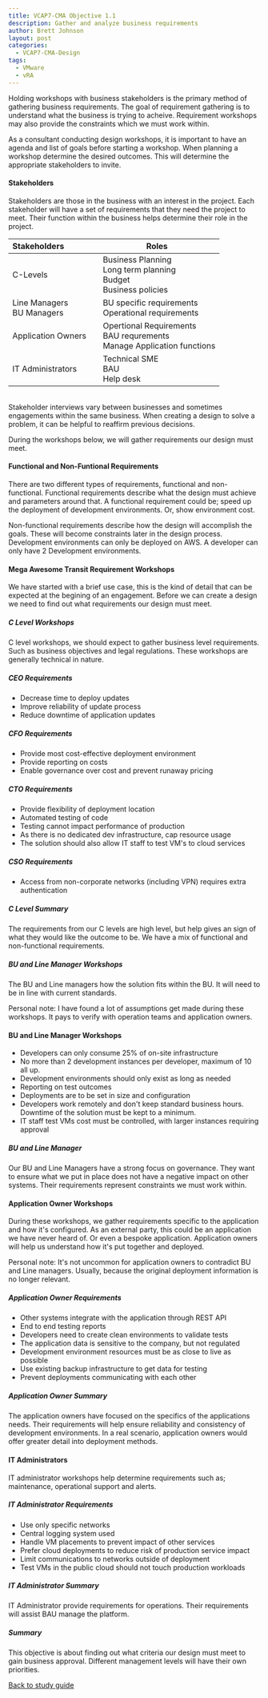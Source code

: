 ```yaml
---
title: VCAP7-CMA Objective 1.1
description: Gather and analyze business requirements 
author: Brett Johnson
layout: post
categories:
  - VCAP7-CMA-Design
tags: 
  - VMware
  - vRA
---
```


Holding workshops with business stakeholders is the primary method of gathering business requirements. The goal of requirement gathering is to understand what the business is trying to acheive. Requirement workshops may also provide the constraints which we must work within.

As a consultant conducting design workshops, it is important to have an agenda and list of goals before starting a workshop. When planning a workshop determine the desired outcomes. This will determine the appropriate stakeholders to invite.

#### Stakeholders

Stakeholders are those in the business with an interest in the project. Each stakeholder will have a set of requirements that they need the project to meet. Their function within the business helps determine their role in the project.

| Stakeholders | Roles |
| :---| --- |
|C-Levels&nbsp;   | &nbsp; Business Planning <br> &nbsp; Long term planning <br> &nbsp; Budget <br> &nbsp; Business policies|
| Line Managers &nbsp; <br> BU Managers &nbsp;| &nbsp; BU specific requirements <br> &nbsp; Operational requirements <br>   |
| Application Owners &nbsp; | &nbsp; Opertional Requirements <br> &nbsp; BAU requrements <br> &nbsp; Manage Application functions <br>   |
| IT Administrators &nbsp; | &nbsp; Technical SME <br> &nbsp; BAU <br> &nbsp; Help desk <br>    |


<br>
Stakeholder interviews vary between businesses and sometimes engagements within the same business. When creating a design to solve a problem, it can be helpful to reaffirm previous decisions.

During the workshops below, we will gather requirements our design must meet.

#### Functional and Non-Funtional Requirements

There are two different types of requirements, functional and non-functional. 
Functional requirements describe what the design must achieve and parameters around that. A functional requirement could be; speed up the deployment of development environments. Or, show environment cost.

Non-functional requirements describe how the design will accomplish the goals. These will become constraints later in the design process. Development environments can only be deployed on AWS. A developer can only have 2 Development environments. 

#### Mega Awesome Transit Requirement Workshops

We have started with a brief use case, this is the kind of detail that can be expected at the begining of an engagement. Before we can create a design we need to find out what requirements our design must meet.

##### C Level Workshops

C level workshops, we should expect to gather business level requirements. Such as business objectives and legal regulations. These workshops are generally technical in nature.

##### CEO Requirements

* Decrease time to deploy updates
* Improve reliability of update process
* Reduce downtime of application updates

##### CFO Requirements

* Provide most cost-effective deployment environment
* Provide reporting on costs
* Enable governance over cost and prevent runaway pricing

##### CTO Requirements

* Provide flexibility of deployment location
* Automated testing of code
* Testing cannot impact performance of production 
* As there is no dedicated dev infrastructure, cap resource usage
* The solution should also allow IT staff to test VM's to cloud services

##### CSO Requirements

* Access from non-corporate networks (including VPN) requires extra authentication

##### C Level Summary

The requirements from our C levels are high level, but help gives an sign of what they would like the outcome to be. We have a mix of functional and non-functional requirements.

##### BU and Line Manager Workshops

The BU and Line managers how the solution fits within the BU. It will need to be in line with current standards.

Personal note: I have found a lot of assumptions get made during these workshops. It pays to verify with operation teams and application owners. 

#### BU and Line Manager Workshops

* Developers can only consume 25% of on-site infrastructure
* No more than 2 development instances per developer, maximum of 10 all up.
* Development environments should only exist as long as needed
* Reporting on test outcomes
* Deployments are to be set in size and configuration
* Developers work remotely and don't keep standard business hours. Downtime of the solution must be kept to a minimum.
* IT staff test VMs cost must be controlled, with larger instances requiring approval

##### BU and Line Manager

Our BU and Line Managers have a strong focus on governance. They want to ensure what we put in place does not have a negative impact on other systems. Their requirements represent constraints we must work within.

#### Application Owner Workshops

During these workshops, we gather requirements specific to the application and how it's configured. As an external party, this could be an application we have never heard of. Or even a bespoke application. Application owners will help us understand how it's put together and deployed. 

Personal note: It's not uncommon for application owners to contradict BU and Line managers. Usually, because the original deployment information is no longer relevant.

##### Application Owner Requirements

* Other systems integrate with the application through REST API
* End to end testing reports
* Developers need to create clean environments to validate tests
* The application data is sensitive to the company, but not regulated 
* Development environment resources must be as close to live as possible
* Use existing backup infrastructure to get data for testing
* Prevent deployments communicating with each other

##### Application Owner Summary

The application owners have focused on the specifics of the applications needs. Their requirements will help ensure reliability and consistency of development environments. In a real scenario, application owners would offer greater detail into deployment methods.

#### IT Administrators

IT administrator workshops help determine requirements such as; maintenance, operational support and alerts.

##### IT Administrator Requirements

* Use only specific networks
* Central logging system used
* Handle VM placements to prevent impact of other services
* Prefer cloud deployments to reduce risk of production service impact
* Limit communications to networks outside of deployment
* Test VMs in the public cloud should not touch production workloads


##### IT Administrator Summary

IT Administrator provide requirements for operations. Their requirements will assist BAU manage the platform.

##### Summary

This objective is about finding out what criteria our design must meet to gain business approval. Different management levels will have their own priorities. 

<a class="item" href="/vcap7-CMA-Design.html">Back to study guide</a> 